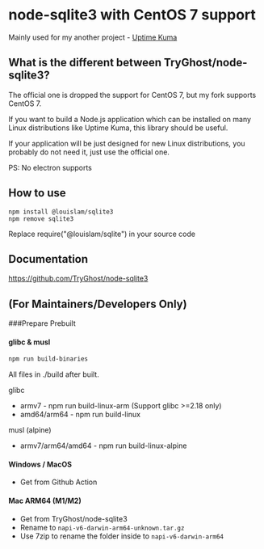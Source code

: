 # node-sqlite3 with CentOS 7 support

Mainly used for my another project - [Uptime Kuma](https://github.com/louislam/uptime-kuma)

## What is the different between TryGhost/node-sqlite3?

The official one is dropped the support for CentOS 7, but my fork supports CentOS 7. 

If you want to build a Node.js application which can be installed on many Linux distributions like Uptime Kuma, this library should be useful.

If your application will be just designed for new Linux distributions, you probably do not need it, just use the official one.


PS: No electron supports

## How to use

```
npm install @louislam/sqlite3
npm remove sqlite3
```

Replace require("@louislam/sqlite") in your source code

## Documentation

https://github.com/TryGhost/node-sqlite3

## (For Maintainers/Developers Only) 

###Prepare Prebuilt

#### glibc & musl

```bash
npm run build-binaries
```

All files in ./build after built.

glibc
- armv7 - npm run build-linux-arm (Support glibc >=2.18 only)
- amd64/arm64 - npm run build-linux

musl (alpine)
- armv7/arm64/amd64 - npm run build-linux-alpine

#### Windows / MacOS
- Get from Github Action

#### Mac ARM64 (M1/M2)
- Get from TryGhost/node-sqlite3
- Rename to `napi-v6-darwin-arm64-unknown.tar.gz`
- Use 7zip to rename the folder inside to `napi-v6-darwin-arm64`

